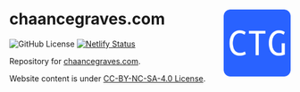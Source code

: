 # chaancegraves.com <img src="assets/img/favicon.png" align="right" width="120" />

<!-- badges: start -->
![GitHub License](https://img.shields.io/github/license/ctg123/quarto-example-site?color=1F4ABB)
[![Netlify Status](https://api.netlify.com/api/v1/badges/f74d39fe-2d5e-45c1-b740-2c879b3de41d/deploy-status)](https://app.netlify.com/projects/ctg-website/deploys)
<!-- badges: end -->

Repository for [chaancegraves.com](https://chaancegraves.com).

Website content is under [CC-BY-NC-SA-4.0 License](https://creativecommons.org/licenses/by-nc-sa/4.0/).

